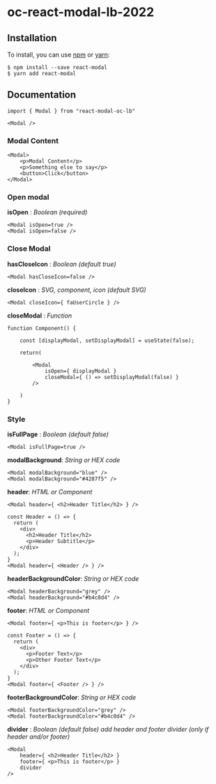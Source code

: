 # oc-react-modal-lb-2022

## Installation

To install, you can use [npm](https://npmjs.org/) or [yarn](https://yarnpkg.com):


    $ npm install --save react-modal
    $ yarn add react-modal

## Documentation

``` 
import { Modal } from "react-modal-oc-lb"

<Modal />
```
### Modal Content

``` 
<Modal>
    <p>Modal Content</p>
    <p>Something else to say</p>
    <button>Click</button>
</Modal>
```

### Open modal

**isOpen** : *Boolean (required)*
``` 
<Modal isOpen=true />
<Modal isOpen=false />
```

### Close Modal

**hasCloseIcon** : *Boolean (default true)*
``` 
<Modal hasCloseIcon=false />
```

**closeIcon** : *SVG, component, icon (default SVG)*
``` 
<Modal closeIcon={ faUserCircle } />
```

**closeModal** : *Function*
``` 
function Component() {

    const [displayModal, setDisplayModal] = useState(false);
    
    return(
    
        <Modal 
            isOpen={ displayModal }
            closeModal={ () => setDisplayModal(false) } 
        />
        
    )
}
```

### Style

**isFullPage** : *Boolean (default false)*
``` 
<Modal isFullPage=true />
```

**modalBackground**: *String or HEX code* 
``` 
<Modal modalBackground="blue" />
<Modal modalBackground="#4287f5" />
```

**header**: *HTML or Component*
```
<Modal header={ <h2>Header Title</h2> } />
```
``` 
const Header = () => {
  return (
    <div>
      <h2>Header Title</h2>
      <p>Header Subtitle</p>
    </div>
  );
}
<Modal header={ <Header /> } />
```

**headerBackgroundColor**: *String or HEX code*
``` 
<Modal headerBackground="grey" />
<Modal headerBackground="#b4c0d4" />
```
**footer**: *HTML or Component*
```
<Modal footer={ <p>This is footer</p> } />
```
``` 
const Footer = () => {
  return (
    <div>
      <p>Footer Text</p>
      <p>Other Footer Text</p>
    </div>
  );
}
<Modal footer={ <Footer /> } />
```

**footerBackgroundColor**: *String or HEX code*
``` 
<Modal footerBackgroundColor="grey" />
<Modal footerBackgroundColor="#b4c0d4" />
```

**divider** : *Boolean (default false) add header and footer divider (only if header and/or footer)*
``` 
<Modal 
    header={ <h2>Header Title</h2> }
    footer={ <p>This is footer</p> }
    divider 
/>
```
